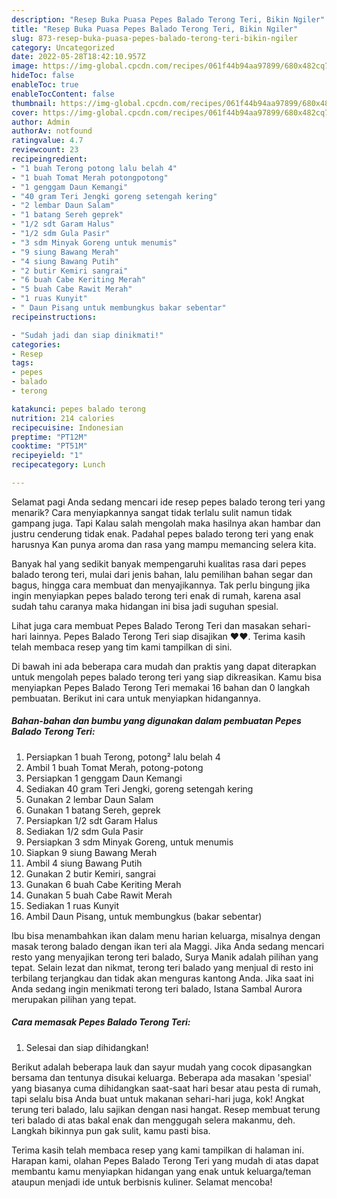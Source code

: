 ```yaml
---
description: "Resep Buka Puasa Pepes Balado Terong Teri, Bikin Ngiler"
title: "Resep Buka Puasa Pepes Balado Terong Teri, Bikin Ngiler"
slug: 873-resep-buka-puasa-pepes-balado-terong-teri-bikin-ngiler
category: Uncategorized
date: 2022-05-28T18:42:10.957Z
image: https://img-global.cpcdn.com/recipes/061f44b94aa97899/680x482cq70/pepes-balado-terong-teri-foto-resep-utama.jpg
hideToc: false
enableToc: true
enableTocContent: false
thumbnail: https://img-global.cpcdn.com/recipes/061f44b94aa97899/680x482cq70/pepes-balado-terong-teri-foto-resep-utama.jpg
cover: https://img-global.cpcdn.com/recipes/061f44b94aa97899/680x482cq70/pepes-balado-terong-teri-foto-resep-utama.jpg
author: Admin
authorAv: notfound
ratingvalue: 4.7
reviewcount: 23
recipeingredient:
- "1 buah Terong potong lalu belah 4"
- "1 buah Tomat Merah potongpotong"
- "1 genggam Daun Kemangi"
- "40 gram Teri Jengki goreng setengah kering"
- "2 lembar Daun Salam"
- "1 batang Sereh geprek"
- "1/2 sdt Garam Halus"
- "1/2 sdm Gula Pasir"
- "3 sdm Minyak Goreng untuk menumis"
- "9 siung Bawang Merah"
- "4 siung Bawang Putih"
- "2 butir Kemiri sangrai"
- "6 buah Cabe Keriting Merah"
- "5 buah Cabe Rawit Merah"
- "1 ruas Kunyit"
- " Daun Pisang untuk membungkus bakar sebentar"
recipeinstructions:

- "Sudah jadi dan siap dinikmati!"
categories:
- Resep
tags:
- pepes
- balado
- terong

katakunci: pepes balado terong 
nutrition: 214 calories
recipecuisine: Indonesian
preptime: "PT12M"
cooktime: "PT51M"
recipeyield: "1"
recipecategory: Lunch

---
```



Selamat pagi Anda sedang mencari ide resep pepes balado terong teri yang menarik? Cara menyiapkannya sangat tidak terlalu sulit namun tidak gampang juga. Tapi Kalau salah mengolah maka hasilnya akan hambar dan justru cenderung tidak enak. Padahal pepes balado terong teri yang enak harusnya Kan punya aroma dan rasa yang mampu memancing selera kita.


Banyak hal yang sedikit banyak mempengaruhi kualitas rasa dari pepes balado terong teri, mulai dari jenis bahan, lalu pemilihan bahan segar dan bagus, hingga cara membuat dan menyajikannya. Tak perlu bingung jika ingin menyiapkan pepes balado terong teri enak di rumah, karena asal sudah tahu caranya maka hidangan ini bisa jadi suguhan spesial.

Lihat juga cara membuat Pepes Balado Terong Teri dan masakan sehari-hari lainnya. Pepes Balado Terong Teri siap disajikan ♥️♥️. Terima kasih telah membaca resep yang tim kami tampilkan di sini.


Di bawah ini ada beberapa cara mudah dan praktis yang dapat diterapkan untuk mengolah pepes balado terong teri yang siap dikreasikan. Kamu bisa menyiapkan Pepes Balado Terong Teri memakai 16 bahan dan 0 langkah pembuatan. Berikut ini cara untuk menyiapkan hidangannya.

<!--inarticleads1-->

##### Bahan-bahan dan bumbu yang digunakan dalam pembuatan Pepes Balado Terong Teri:

1. Persiapkan 1 buah Terong, potong² lalu belah 4
1. Ambil 1 buah Tomat Merah, potong-potong
1. Persiapkan 1 genggam Daun Kemangi
1. Sediakan 40 gram Teri Jengki, goreng setengah kering
1. Gunakan 2 lembar Daun Salam
1. Gunakan 1 batang Sereh, geprek
1. Persiapkan 1/2 sdt Garam Halus
1. Sediakan 1/2 sdm Gula Pasir
1. Persiapkan 3 sdm Minyak Goreng, untuk menumis
1. Siapkan 9 siung Bawang Merah
1. Ambil 4 siung Bawang Putih
1. Gunakan 2 butir Kemiri, sangrai
1. Gunakan 6 buah Cabe Keriting Merah
1. Gunakan 5 buah Cabe Rawit Merah
1. Sediakan 1 ruas Kunyit
1. Ambil  Daun Pisang, untuk membungkus (bakar sebentar)


Ibu bisa menambahkan ikan dalam menu harian keluarga, misalnya dengan masak terong balado dengan ikan teri ala Maggi. Jika Anda sedang mencari resto yang menyajikan terong teri balado, Surya Manik adalah pilihan yang tepat. Selain lezat dan nikmat, terong teri balado yang menjual di resto ini terbilang terjangkau dan tidak akan menguras kantong Anda. Jika saat ini Anda sedang ingin menikmati terong teri balado, Istana Sambal Aurora merupakan pilihan yang tepat. 

<!--inarticleads2-->

##### Cara memasak Pepes Balado Terong Teri:


1. Selesai dan siap dihidangkan!

Berikut adalah beberapa lauk dan sayur mudah yang cocok dipasangkan bersama dan tentunya disukai keluarga. Beberapa ada masakan &#39;spesial&#39; yang biasanya cuma dihidangkan saat-saat hari besar atau pesta di rumah, tapi selalu bisa Anda buat untuk makanan sehari-hari juga, kok! Angkat terung teri balado, lalu sajikan dengan nasi hangat. Resep membuat terung teri balado di atas bakal enak dan menggugah selera makanmu, deh. Langkah bikinnya pun gak sulit, kamu pasti bisa. 

Terima kasih telah membaca resep yang kami tampilkan di halaman ini. Harapan kami, olahan Pepes Balado Terong Teri yang mudah di atas dapat membantu kamu menyiapkan hidangan yang enak untuk keluarga/teman ataupun menjadi ide untuk berbisnis kuliner. Selamat mencoba!
